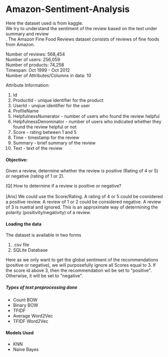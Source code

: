 # Amazon-Sentiment-Analysis
Here the dataset used is from kaggle.<br>
We try to understand the sentiment of the review based on the text under summary and review<br>.
The Amazon Fine Food Reviews dataset consists of reviews of fine foods from Amazon.

Number of reviews: 568,454<br>
Number of users: 256,059<br>
Number of products: 74,258<br>
Timespan: Oct 1999 - Oct 2012<br>
Number of Attributes/Columns in data: 10 

Attribute Information:

1. Id
2. ProductId - unique identifier for the product
3. UserId - unqiue identifier for the user
4. ProfileName
5. HelpfulnessNumerator - number of users who found the review helpful
6. HelpfulnessDenominator - number of users who indicated whether they found the review helpful or not
7. Score - rating between 1 and 5
8. Time - timestamp for the review
9. Summary - brief summary of the review
10. Text - text of the review


#### Objective:
Given a review, determine whether the review is positive (Rating of 4 or 5) or negative (rating of 1 or 2).

[Q] How to determine if a review is positive or negative?<br>
<br> 
[Ans] We could use the Score/Rating. A rating of 4 or 5 could be cosnidered a positive review. A review of 1 or 2 could be considered negative. A review of 3 is nuetral and ignored. This is an approximate way of determining the polarity (positivity/negativity) of a review.

#### Loading the data
The dataset is available in two forms
1. .csv file
2. SQLite Database

Here as we only want to get the global sentiment of the recommendations (positive or negative), we will purposefully ignore all Scores equal to 3. If the score id above 3, then the recommendation wil be set to "positive". Otherwise, it will be set to "negative".

##### Types of text preprocessing done
* Count BOW 
* Binary BOW
* TFIDF
* Average Word2Vec
* TFIDF Word2Vec
#### Models Used
* KNN
* Naive Bayes
